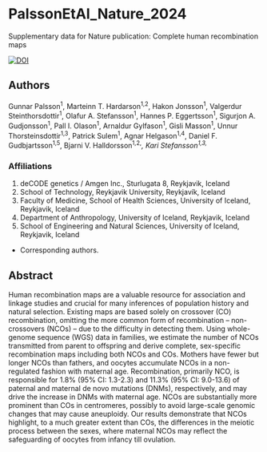 # PalssonEtAl_Nature_2024
Supplementary data for Nature publication: Complete human recombination maps

[![DOI](https://zenodo.org/badge/881931391.svg)](https://doi.org/10.5281/zenodo.14025564)

## Authors

Gunnar Palsson<sup>1</sup>, Marteinn T. Hardarson<sup>1,2</sup>, Hakon Jonsson<sup>1</sup>, Valgerdur Steinthorsdottir<sup>1</sup>, Olafur A. Stefansson<sup>1</sup>, Hannes P. Eggertsson<sup>1</sup>, Sigurjon A. Gudjonsson<sup>1</sup>, Pall I. Olason<sup>1</sup>, Arnaldur Gylfason<sup>1</sup>, Gisli Masson<sup>1</sup>, Unnur Thorsteinsdottir<sup>1,3</sup>, Patrick Sulem<sup>1</sup>, Agnar Helgason<sup>1,4</sup>, Daniel F. Gudbjartsson<sup>1,5</sup>, Bjarni V. Halldorsson<sup>1,2,*</sup>, Kari Stefansson<sup>1,3,*</sup>

### Affiliations
1. deCODE genetics / Amgen Inc., Sturlugata 8, Reykjavik, Iceland
2. School of Technology, Reykjavik University, Reykjavík, Iceland
3. Faculty of Medicine, School of Health Sciences, University of Iceland, Reykjavik, Iceland
4. Department of Anthropology, University of Iceland, Reykjavik, Iceland
5. School of Engineering and Natural Sciences, University of Iceland, Reykjavik, Iceland

* Corresponding authors.

## Abstract
Human recombination maps are a valuable resource for association and linkage studies and crucial for many inferences of population history and natural selection. Existing maps are based solely on crossover (CO) recombination, omitting the more common form of recombination – non-crossovers (NCOs) – due to the difficulty in detecting them. Using whole-genome sequence (WGS) data in families, we estimate the number of NCOs transmitted from parent to offspring and derive complete, sex-specific recombination maps including both NCOs and COs. Mothers have fewer but longer NCOs than fathers, and oocytes accumulate NCOs in a non-regulated fashion with maternal age.  Recombination, primarily NCO, is responsible for 1.8% (95% CI: 1.3-2.3) and 11.3% (95% CI: 9.0-13.6) of paternal and maternal de novo mutations (DNMs), respectively, and may drive the increase in DNMs with maternal age. NCOs are substantially more prominent than COs in centromeres, possibly to avoid large-scale genomic changes that may cause aneuploidy.  Our results demonstrate that NCOs highlight, to a much greater extent than COs, the differences in the meiotic process between the sexes, where maternal NCOs may reflect the safeguarding of oocytes from infancy till ovulation.
